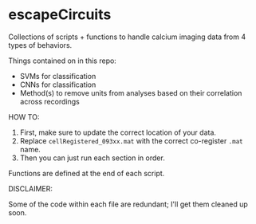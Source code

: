 # escapeCircuits
Collections of scripts + functions to handle calcium imaging data from 4 types of behaviors.


Things contained on in this repo:

- SVMs for classification
- CNNs for classification
- Method(s) to remove units from analyses based on their correlation across recordings


HOW TO:

1. First, make sure to update the correct location of your data.
2. Replace `cellRegistered_093xx.mat` with the correct co-register `.mat` name.
3. Then you can just run each section in order.

Functions are defined at the end of each script.

DISCLAIMER:

Some of the code within each file are redundant; I'll get them cleaned up soon.
